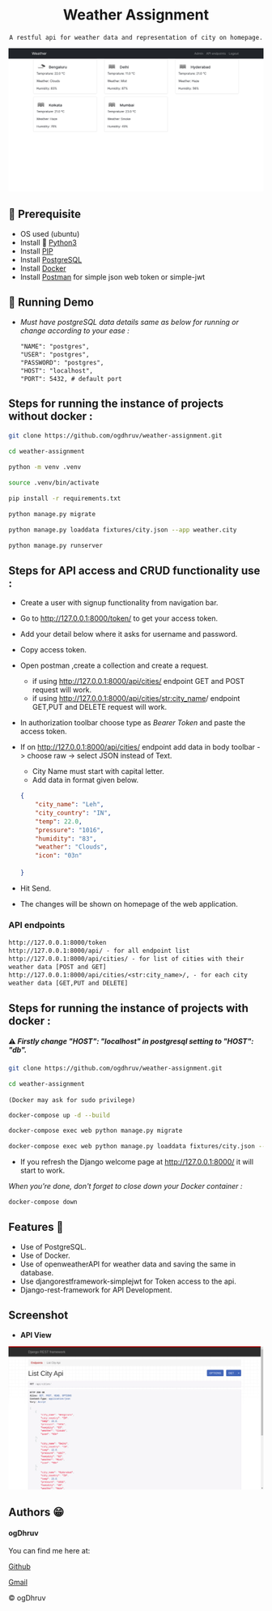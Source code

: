 
<div align="center">

# Weather Assignment

    A restful api for weather data and representation of city on homepage.

</div>

![demo](images/main.png)

## 📖 Prerequisite
- OS used (ubuntu)
- Install 🐍 [Python3](https://www.python.org/)
- Install [PIP](https://pip.pypa.io/en/stable/installation/#supported-methods)
- Install [PostgreSQL](https://www.postgresql.org/download/linux/ubuntu/)
- Install [Docker](https://docs.docker.com/engine/install/ubuntu/)
- Install [Postman](https://learning.postman.com/docs/getting-started/installation-and-updates/#installing-postman-on-linux) for simple json web token or simple-jwt

## 📀 Running Demo
-   _Must have postgreSQL data details same as below for running or change according to your ease :_

    ```
    "NAME": "postgres",
    "USER": "postgres",
    "PASSWORD": "postgres",
    "HOST": "localhost",
    "PORT": 5432, # default port
    ```


<h2> Steps for running the instance of projects without docker :</h2>


```sh
git clone https://github.com/ogdhruv/weather-assignment.git
```
```sh
cd weather-assignment
```
```sh
python -m venv .venv
```
```sh
source .venv/bin/activate
```
```sh
pip install -r requirements.txt
```
```sh
python manage.py migrate
```
```sh
python manage.py loaddata fixtures/city.json --app weather.city
```
```sh
python manage.py runserver
```

<h2> Steps for API access and CRUD functionality use : </h2>

* Create a user with signup functionality from navigation bar.
* Go to http://127.0.0.1:8000/token/ to get your access token.
* Add your detail below where it asks for username and password.
* Copy access token.
* Open postman ,create a collection and create a request.
    * if using http://127.0.0.1:8000/api/cities/ endpoint GET and POST request will work.
    * if using http://127.0.0.1:8000/api/cities/<str:city_name>/ endpoint GET,PUT and DELETE request will work.
* In authorization toolbar choose type as *Bearer Token* and paste the access token.
* If on http://127.0.0.1:8000/api/cities/ endpoint add data in body toolbar -> choose raw -> select JSON instead of Text.
    
    * City Name must start with capital letter.
    * Add data in format given below.

    ```json
    {
        "city_name": "Leh",
        "city_country": "IN",
        "temp": 22.0,
        "pressure": "1016",
        "humidity": "83",
        "weather": "Clouds",
        "icon": "03n"

    }

    ```
* Hit Send.
* The changes will be shown on homepage of the web application.

<h3> API endpoints </h3>

```
http://127.0.0.1:8000/token
http://127.0.0.1:8000/api/ - for all endpoint list
http://127.0.0.1:8000/api/cities/ - for list of cities with their weather data [POST and GET]
http://127.0.0.1:8000/api/cities/<str:city_name>/, - for each city weather data [GET,PUT and DELETE]
```

<h2> Steps for running the instance of projects with docker :</h2>

 #### :warning: *_Firstly change "HOST": "localhost" in postgresql setting to "HOST": "db"._*


```sh
git clone https://github.com/ogdhruv/weather-assignment.git
```
```sh
cd weather-assignment
```
`(Docker may ask for sudo privilege)`

```sh
docker-compose up -d --build
```
```sh
docker-compose exec web python manage.py migrate
```
```sh
docker-compose exec web python manage.py loaddata fixtures/city.json --app weather.city
```

* If you refresh the Django welcome page at http://127.0.0.1:8000/ it will start to work.

*_When you're done, don't forget to close down your Docker container :_*
```sh
docker-compose down
```

## Features 🌟

* Use of PostgreSQL.
* Use of Docker.
* Use of openweatherAPI for weather data and saving the same in database.
* Use djangorestframework-simplejwt for Token access to the api.
* Django-rest-framework for API Development.

## Screenshot

* **API View**

![API List view](images/api.png)


## Authors 😁️
 
#### ogDhruv
 
 You can find me here at:

[Github](https://github.com/ogdhruv)

[Gmail](mailto:dhruvrohilla.cse@gmail.com)

© ogDhruv